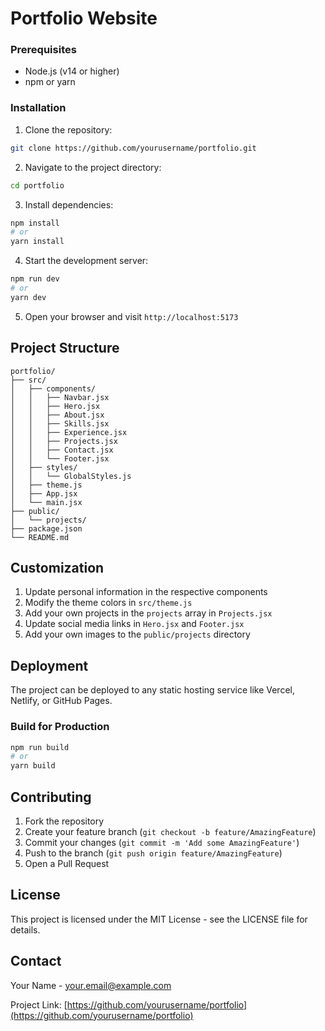# Portfolio Website




### Prerequisites

- Node.js (v14 or higher)
- npm or yarn

### Installation

1. Clone the repository:
```bash
git clone https://github.com/yourusername/portfolio.git
```

2. Navigate to the project directory:
```bash
cd portfolio
```

3. Install dependencies:
```bash
npm install
# or
yarn install
```

4. Start the development server:
```bash
npm run dev
# or
yarn dev
```

5. Open your browser and visit `http://localhost:5173`

## Project Structure

```
portfolio/
├── src/
│   ├── components/
│   │   ├── Navbar.jsx
│   │   ├── Hero.jsx
│   │   ├── About.jsx
│   │   ├── Skills.jsx
│   │   ├── Experience.jsx
│   │   ├── Projects.jsx
│   │   ├── Contact.jsx
│   │   └── Footer.jsx
│   ├── styles/
│   │   └── GlobalStyles.js
│   ├── theme.js
│   ├── App.jsx
│   └── main.jsx
├── public/
│   └── projects/
├── package.json
└── README.md
```

## Customization

1. Update personal information in the respective components
2. Modify the theme colors in `src/theme.js`
3. Add your own projects in the `projects` array in `Projects.jsx`
4. Update social media links in `Hero.jsx` and `Footer.jsx`
5. Add your own images to the `public/projects` directory

## Deployment

The project can be deployed to any static hosting service like Vercel, Netlify, or GitHub Pages.

### Build for Production

```bash
npm run build
# or
yarn build
```

## Contributing

1. Fork the repository
2. Create your feature branch (`git checkout -b feature/AmazingFeature`)
3. Commit your changes (`git commit -m 'Add some AmazingFeature'`)
4. Push to the branch (`git push origin feature/AmazingFeature`)
5. Open a Pull Request

## License

This project is licensed under the MIT License - see the LICENSE file for details.

## Contact

Your Name - your.email@example.com

Project Link: [https://github.com/yourusername/portfolio](https://github.com/yourusername/portfolio)
